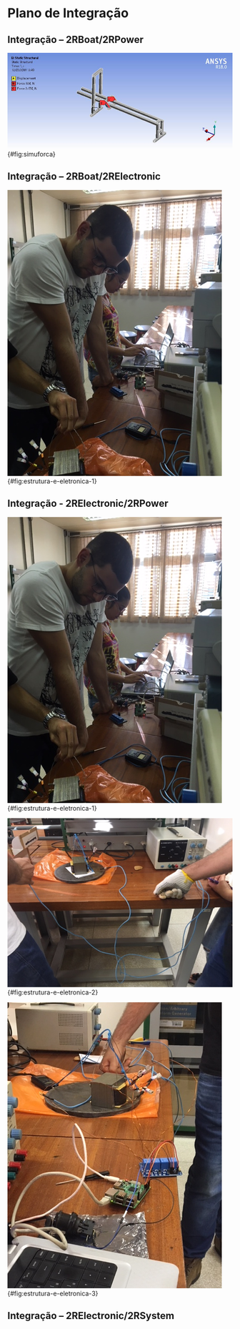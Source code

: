 # Plano de Integração
## Integração – 2RBoat/2RPower

![Simulação estática da força para o apoio do pé.](imagens/simuforca.JPG){#fig:simuforca}

## Integração – 2RBoat/2RElectronic

![Testes do código para acionamento dos níveis de carga do eletroímã](imagens/IMG_5696.JPG){#fig:estrutura-e-eletronica-1}

## Integração - 2RElectronic/2RPower

![Testes do código para acionamento dos níveis de carga do eletroímã](imagens/IMG_5696.JPG){#fig:estrutura-e-eletronica-1}

![Testes do código para acionamento dos níveis de carga do eletroímã](imagens/IMG_5698.JPG){#fig:estrutura-e-eletronica-2}

![Testes do código para acionamento dos níveis de carga do eletroímã](imagens/IMG_5699.JPG){#fig:estrutura-e-eletronica-3}

## Integração – 2RElectronic/2RSystem
